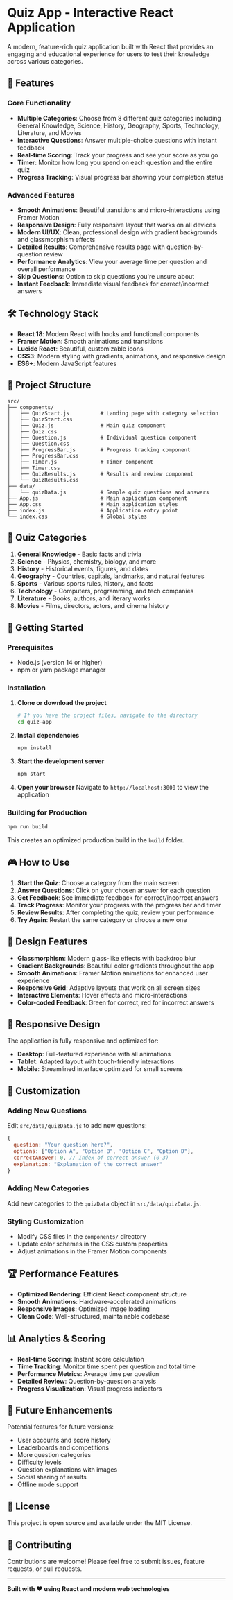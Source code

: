 # Quiz App - Interactive React Application

A modern, feature-rich quiz application built with React that provides an engaging and educational experience for users to test their knowledge across various categories.

## 🚀 Features

### Core Functionality
- **Multiple Categories**: Choose from 8 different quiz categories including General Knowledge, Science, History, Geography, Sports, Technology, Literature, and Movies
- **Interactive Questions**: Answer multiple-choice questions with instant feedback
- **Real-time Scoring**: Track your progress and see your score as you go
- **Timer**: Monitor how long you spend on each question and the entire quiz
- **Progress Tracking**: Visual progress bar showing your completion status

### Advanced Features
- **Smooth Animations**: Beautiful transitions and micro-interactions using Framer Motion
- **Responsive Design**: Fully responsive layout that works on all devices
- **Modern UI/UX**: Clean, professional design with gradient backgrounds and glassmorphism effects
- **Detailed Results**: Comprehensive results page with question-by-question review
- **Performance Analytics**: View your average time per question and overall performance
- **Skip Questions**: Option to skip questions you're unsure about
- **Instant Feedback**: Immediate visual feedback for correct/incorrect answers

## 🛠️ Technology Stack

- **React 18**: Modern React with hooks and functional components
- **Framer Motion**: Smooth animations and transitions
- **Lucide React**: Beautiful, customizable icons
- **CSS3**: Modern styling with gradients, animations, and responsive design
- **ES6+**: Modern JavaScript features

## 📁 Project Structure

```
src/
├── components/
│   ├── QuizStart.js          # Landing page with category selection
│   ├── QuizStart.css
│   ├── Quiz.js               # Main quiz component
│   ├── Quiz.css
│   ├── Question.js           # Individual question component
│   ├── Question.css
│   ├── ProgressBar.js        # Progress tracking component
│   ├── ProgressBar.css
│   ├── Timer.js              # Timer component
│   ├── Timer.css
│   ├── QuizResults.js        # Results and review component
│   └── QuizResults.css
├── data/
│   └── quizData.js           # Sample quiz questions and answers
├── App.js                    # Main application component
├── App.css                   # Main application styles
├── index.js                  # Application entry point
└── index.css                 # Global styles
```

## 🎯 Quiz Categories

1. **General Knowledge** - Basic facts and trivia
2. **Science** - Physics, chemistry, biology, and more
3. **History** - Historical events, figures, and dates
4. **Geography** - Countries, capitals, landmarks, and natural features
5. **Sports** - Various sports rules, history, and facts
6. **Technology** - Computers, programming, and tech companies
7. **Literature** - Books, authors, and literary works
8. **Movies** - Films, directors, actors, and cinema history

## 🚀 Getting Started

### Prerequisites
- Node.js (version 14 or higher)
- npm or yarn package manager

### Installation

1. **Clone or download the project**
   ```bash
   # If you have the project files, navigate to the directory
   cd quiz-app
   ```

2. **Install dependencies**
   ```bash
   npm install
   ```

3. **Start the development server**
   ```bash
   npm start
   ```

4. **Open your browser**
   Navigate to `http://localhost:3000` to view the application

### Building for Production

```bash
npm run build
```

This creates an optimized production build in the `build` folder.

## 🎮 How to Use

1. **Start the Quiz**: Choose a category from the main screen
2. **Answer Questions**: Click on your chosen answer for each question
3. **Get Feedback**: See immediate feedback for correct/incorrect answers
4. **Track Progress**: Monitor your progress with the progress bar and timer
5. **Review Results**: After completing the quiz, review your performance
6. **Try Again**: Restart the same category or choose a new one

## 🎨 Design Features

- **Glassmorphism**: Modern glass-like effects with backdrop blur
- **Gradient Backgrounds**: Beautiful color gradients throughout the app
- **Smooth Animations**: Framer Motion animations for enhanced user experience
- **Responsive Grid**: Adaptive layouts that work on all screen sizes
- **Interactive Elements**: Hover effects and micro-interactions
- **Color-coded Feedback**: Green for correct, red for incorrect answers

## 📱 Responsive Design

The application is fully responsive and optimized for:
- **Desktop**: Full-featured experience with all animations
- **Tablet**: Adapted layout with touch-friendly interactions
- **Mobile**: Streamlined interface optimized for small screens

## 🔧 Customization

### Adding New Questions
Edit `src/data/quizData.js` to add new questions:

```javascript
{
  question: "Your question here?",
  options: ["Option A", "Option B", "Option C", "Option D"],
  correctAnswer: 0, // Index of correct answer (0-3)
  explanation: "Explanation of the correct answer"
}
```

### Adding New Categories
Add new categories to the `quizData` object in `src/data/quizData.js`.

### Styling Customization
- Modify CSS files in the `components/` directory
- Update color schemes in the CSS custom properties
- Adjust animations in the Framer Motion components

## 🏆 Performance Features

- **Optimized Rendering**: Efficient React component structure
- **Smooth Animations**: Hardware-accelerated animations
- **Responsive Images**: Optimized image loading
- **Clean Code**: Well-structured, maintainable codebase

## 📊 Analytics & Scoring

- **Real-time Scoring**: Instant score calculation
- **Time Tracking**: Monitor time spent per question and total time
- **Performance Metrics**: Average time per question
- **Detailed Review**: Question-by-question analysis
- **Progress Visualization**: Visual progress indicators

## 🎯 Future Enhancements

Potential features for future versions:
- User accounts and score history
- Leaderboards and competitions
- More question categories
- Difficulty levels
- Question explanations with images
- Social sharing of results
- Offline mode support

## 📄 License

This project is open source and available under the MIT License.

## 🤝 Contributing

Contributions are welcome! Please feel free to submit issues, feature requests, or pull requests.

---

**Built with ❤️ using React and modern web technologies**
